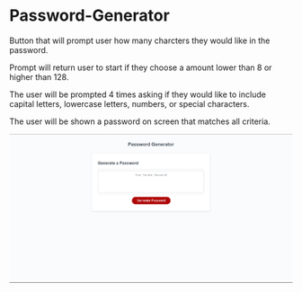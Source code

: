 # Password-Generator

Button that will prompt user how many charcters they would like in the password.

Prompt will return user to start if they choose a amount lower than 8 or higher than 128.

The user will be prompted 4 times asking if they would like to include capital letters, lowercase letters, numbers, or special characters.

The user will be shown a password on screen that matches all criteria.

![password generator](images/Capture.PNG)
